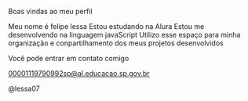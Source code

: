 Boas vindas ao meu perfil

Meu nome é felipe lessa
Estou estudando na Alura 
Estou me desenvolvendo na linguagem javaScript
Utilizo esse espaço para minha organização e conpartilhamento dos meus projetos desenvolvidos

Você pode entrar em contato comigo

00001119790992sp@al.educacao.sp.gov.br

@lessa07
